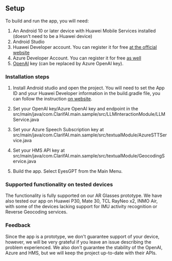 ## Setup
To build and run the app, you will need:
1. An Android 10 or later device with Huawei Mobile Services installed (doesn't need to be a Huawei device)
2. Android Studio
3. Huawei Developer account. You can register it for free [at the official website](https://developer.huawei.com/consumer/en/)
4. Azure Developer Account. You can register it for free [as well](https://azure.microsoft.com/en-us)
5. [OpenAI](https://openai.com) key (can be replaced by Azure OpenAI key).

### Installation steps
1. Install Android studio and open the project. You will need to set the App ID and your Huawei Developer information in the build.gradle file, you can follow the instruction [on website](https://developer.huawei.com/consumer/en/doc/development/hiai-Guides/config-agc-0000001050990353).

2. Set your OpenAI key/Azure OpenAI key and endpoint in the src/main/java/com.ClarifAI.main.sample/src/LLMInteractionModule/LLMService.java
3. Set your Azure Speech Subscription key at src/main/java/com.ClarifAI.main.sample/src/textualModule/AzureSTTService.java
4. Set your HMS API key at src/main/java/com.ClarifAI.main.sample/src/textualModule/GeocodingService.java
5. Build the app. Select EyesGPT from the Main Menu.

### Supported functionality on tested devices
The functionality is fully supported on our AR Glasses prototype. We have also tested our app on Huawei P30, Mate 30, TCL RayNeo x2, INMO Air, with some of the devices lacking support for IMU activity recognition or Reverse Geocoding services. 

### Feedback
Since the app is a prototype, we don't guarantee support of your device, however, we will be very grateful if you leave an issue describing the problem experienced. We also don't guarantee the stability of the OpenAI, Azure and HMS, but we will keep the project up-to-date with their APIs.
